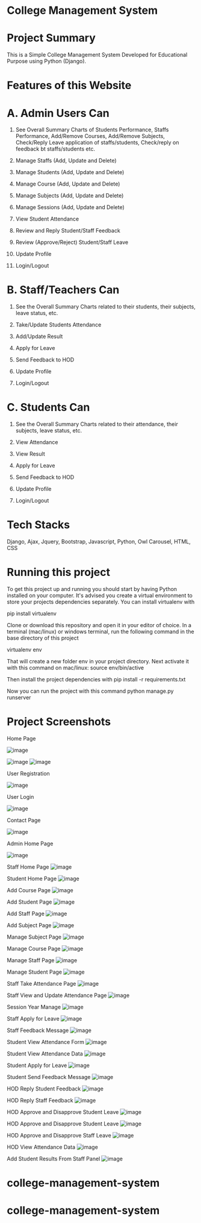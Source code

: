 # College Management System

# Project Summary
This is a Simple College Management System Developed for Educational Purpose using Python (Django).
# Features of this Website
# A. Admin Users Can
1. See Overall Summary Charts of Students Performance, Staffs Performance, Add/Remove Courses, Add/Remove Subjects, Check/Reply Leave application of staffs/students, Check/reply on feedback bt staffs/students etc.

2. Manage Staffs (Add, Update and Delete)

3. Manage Students (Add, Update and Delete)

4. Manage Course (Add, Update and Delete)

5. Manage Subjects (Add, Update and Delete)

6. Manage Sessions (Add, Update and Delete)

7. View Student Attendance

8. Review and Reply Student/Staff Feedback

9. Review (Approve/Reject) Student/Staff Leave

10. Update Profile

11. Login/Logout

# B. Staff/Teachers Can

1. See the Overall Summary Charts related to their students, their subjects, leave status, etc.

2. Take/Update Students Attendance

3. Add/Update Result

4. Apply for Leave

5. Send Feedback to HOD

6. Update Profile

7. Login/Logout

# C. Students Can

1. See the Overall Summary Charts related to their attendance, their subjects, leave status, etc.

2. View Attendance

3. View Result

4. Apply for Leave

5. Send Feedback to HOD

6. Update Profile

7. Login/Logout

# Tech Stacks

Django, Ajax, Jquery, Bootstrap, Javascript, Python, Owl Carousel, HTML, CSS

# Running this project

To get this project up and running you should start by having Python installed on your computer. It's advised you create a virtual environment to store your projects dependencies 
separately. You can install virtualenv with

pip install virtualenv

Clone or download this repository and open it in your editor of choice. In a terminal (mac/linux) or windows terminal, run the following command in the base directory of this project

virtualenv env

That will create a new folder env in your project directory. Next activate it with this command on mac/linux:
source env/bin/active

Then install the project dependencies with
pip install -r requirements.txt

Now you can run the project with this command
python manage.py runserver

# Project Screenshots
Home Page


![image](https://user-images.githubusercontent.com/52338664/131291661-a6723396-4679-41bc-8b86-d8162c78850a.png)

![image](https://user-images.githubusercontent.com/52338664/131291702-3ad64f71-0b52-44fc-8808-92dc7c86e990.png)
![image](https://user-images.githubusercontent.com/52338664/131291718-216869ea-7d8a-45c7-9495-177c23a768a1.png)

User Registration

![image](https://user-images.githubusercontent.com/52338664/131291749-86cdca54-99a4-41f7-b732-38e8bcb22a93.png)

User Login

![image](https://user-images.githubusercontent.com/52338664/131291767-6b732816-e8d9-4a5d-95ec-3719a16cf7c2.png)

Contact Page

![image](https://user-images.githubusercontent.com/52338664/131291786-ae5c6523-b6da-43e2-b5a5-83e08788fc1d.png)

Admin Home Page

![image](https://user-images.githubusercontent.com/52338664/131291810-dd32e8c5-726f-49dc-9d26-cd28d4e2320c.png)

Staff Home Page
![image](https://user-images.githubusercontent.com/52338664/131294155-9654581f-c879-4da1-923f-c03f409eac96.png)

Student Home Page
![image](https://user-images.githubusercontent.com/52338664/131294191-900cfa69-ad58-4756-a5e5-5f3d1b252e20.png)

Add Course Page
![image](https://user-images.githubusercontent.com/52338664/131294244-9d75108b-a615-4cc0-b58a-2267b5115956.png)

Add Student Page
![image](https://user-images.githubusercontent.com/52338664/131294274-cb8f1f74-d5f1-4948-841c-a847f1b538b0.png)

Add Staff Page
![image](https://user-images.githubusercontent.com/52338664/131294312-105abce5-4a97-455a-9b45-6cb9911e63a9.png)

Add Subject Page
![image](https://user-images.githubusercontent.com/52338664/131294324-1efb9010-664d-44db-adb1-aee1e45f7be7.png)

Manage Subject Page
![image](https://user-images.githubusercontent.com/52338664/131294347-00850bc6-0db0-454e-8b6a-07d8bee95306.png)

Manage Course Page
![image](https://user-images.githubusercontent.com/52338664/131294372-95b49964-8e04-4487-882c-4162ccae6d9b.png)

Manage Staff Page
![image](https://user-images.githubusercontent.com/52338664/131294424-434395f3-26ae-4b6b-92ee-c641a1d442d8.png)

Manage Student Page
![image](https://user-images.githubusercontent.com/52338664/131294452-a9dad2ad-4f72-421c-b0ff-06e1fdcf35ab.png)

Staff Take Attendance Page
![image](https://user-images.githubusercontent.com/52338664/131294485-d8fb5c40-4dcc-4adf-b99d-20f0826f9334.png)

Staff View and Update Attendance Page
![image](https://user-images.githubusercontent.com/52338664/131294520-f3b3facb-dc9f-4ec9-b1d8-a3830641b5e2.png)

Session Year Manage
![image](https://user-images.githubusercontent.com/52338664/131294561-82ee4e38-9090-4e24-9d8e-793062fd9312.png)

Staff Apply for Leave
![image](https://user-images.githubusercontent.com/52338664/131294585-adb4b6f7-54cf-47ce-968a-7b046d908c34.png)

Staff Feedback Message
![image](https://user-images.githubusercontent.com/52338664/131294610-f557aa67-4d17-4b7c-a70f-343d9dd1a3ad.png)

Student View Attendance Form
![image](https://user-images.githubusercontent.com/52338664/131294641-d1b947b7-5090-4501-a819-53813cd05fa6.png)

Student View Attendance Data
![image](https://user-images.githubusercontent.com/52338664/131294669-9cc6a910-b8c9-4674-a5e7-cab7208e80b2.png)

Student Apply for Leave
![image](https://user-images.githubusercontent.com/52338664/131294701-3745ff15-b412-480c-9436-3d3a7cfdb223.png)

Student Send Feedback Message
![image](https://user-images.githubusercontent.com/52338664/131294726-36b70a48-ee11-4d4f-a8e6-ef25ae5e1f6f.png)

HOD Reply Student Feedback
![image](https://user-images.githubusercontent.com/52338664/131294748-73a18c2c-d310-4e3e-aa3e-0e8388887a5b.png)

HOD Reply Staff Feedback
![image](https://user-images.githubusercontent.com/52338664/131294760-7895e621-fc6a-45b8-bc3d-6d7d16eca39f.png)

HOD Approve and Disapprove Student Leave
![image](https://user-images.githubusercontent.com/52338664/131294989-d06e948c-8685-4e10-82fc-7a2f1ff80a52.png)

HOD Approve and Disapprove Student Leave
![image](https://user-images.githubusercontent.com/52338664/131295032-3e7a8eda-b372-4c65-be4d-2061c72675bd.png)

HOD Approve and Disapprove Staff Leave
![image](https://user-images.githubusercontent.com/52338664/131295007-ab8995f3-4e8a-4ea0-a2e3-a13d44415865.png)

HOD View Attendance Data
![image](https://user-images.githubusercontent.com/52338664/131296228-c04922dc-243d-4201-b230-f405c7d4902c.png)

Add Student Results From Staff Panel
![image](https://user-images.githubusercontent.com/52338664/131296269-0066e46d-7581-4a81-8d72-40ac8c5a2bf3.png)


# college-management-system
# college-management-system
